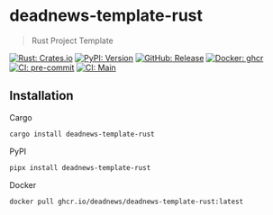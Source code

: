 # deadnews-template-rust

> Rust Project Template

[![Rust: Crates.io](https://img.shields.io/crates/v/deadnews-template-rust.svg?logo=rust&logoColor=white)](https://crates.io/crates/deadnews-template-rust)
[![PyPI: Version](https://img.shields.io/pypi/v/deadnews-template-rust?logo=pypi&logoColor=white)](https://pypi.org/project/deadnews-template-rust)
[![GitHub: Release](https://img.shields.io/github/v/release/deadnews/deadnews-template-rust?logo=github&logoColor=white)](https://github.com/deadnews/deadnews-template-rust/releases/latest)
[![Docker: ghcr](https://img.shields.io/badge/docker-gray.svg?logo=docker&logoColor=white)](https://github.com/deadnews/deadnews-template-rust/pkgs/container/deadnews-template-rust)
[![CI: pre-commit](https://results.pre-commit.ci/badge/github/DeadNews/deadnews-template-rust/main.svg)](https://results.pre-commit.ci/latest/github/deadnews/deadnews-template-rust/main)
[![CI: Main](https://img.shields.io/github/actions/workflow/status/deadnews/deadnews-template-rust/main.yml?branch=main&logo=github&logoColor=white&label=main)](https://github.com/deadnews/deadnews-template-rust/actions/workflows/main.yml)

## Installation

Cargo

```sh
cargo install deadnews-template-rust
```

PyPI

```sh
pipx install deadnews-template-rust
```

Docker

```sh
docker pull ghcr.io/deadnews/deadnews-template-rust:latest
```
